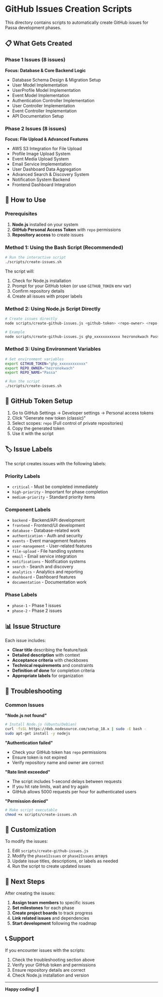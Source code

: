 # GitHub Issues Creation Scripts

This directory contains scripts to automatically create GitHub issues for Passa development phases.

## 📋 What Gets Created

### Phase 1 Issues (8 issues)
**Focus: Database & Core Backend Logic**
- Database Schema Design & Migration Setup
- User Model Implementation  
- UserProfile Model Implementation
- Event Model Implementation
- Authentication Controller Implementation
- User Controller Implementation
- Event Controller Implementation
- API Documentation Setup

### Phase 2 Issues (8 issues)
**Focus: File Upload & Advanced Features**
- AWS S3 Integration for File Upload
- Profile Image Upload System
- Event Media Upload System
- Email Service Implementation
- User Dashboard Data Aggregation
- Advanced Search & Discovery System
- Notification System Backend
- Frontend Dashboard Integration

## 🚀 How to Use

### Prerequisites
1. **Node.js** installed on your system
2. **GitHub Personal Access Token** with `repo` permissions
3. **Repository access** to create issues

### Method 1: Using the Bash Script (Recommended)

```bash
# Run the interactive script
./scripts/create-issues.sh
```

The script will:
1. Check for Node.js installation
2. Prompt for your GitHub token (or use `GITHUB_TOKEN` env var)
3. Confirm repository details
4. Create all issues with proper labels

### Method 2: Using Node.js Script Directly

```bash
# Create issues directly
node scripts/create-github-issues.js <github-token> <repo-owner> <repo-name>

# Example
node scripts/create-github-issues.js ghp_xxxxxxxxxxxx hezronokwach Passa
```

### Method 3: Using Environment Variables

```bash
# Set environment variables
export GITHUB_TOKEN="ghp_xxxxxxxxxxxx"
export REPO_OWNER="hezronokwach"
export REPO_NAME="Passa"

# Run the script
./scripts/create-issues.sh
```

## 🔑 GitHub Token Setup

1. Go to GitHub Settings → Developer settings → Personal access tokens
2. Click "Generate new token (classic)"
3. Select scopes: `repo` (Full control of private repositories)
4. Copy the generated token
5. Use it with the script

## 🏷️ Issue Labels

The script creates issues with the following labels:

### Priority Labels
- `critical` - Must be completed immediately
- `high-priority` - Important for phase completion
- `medium-priority` - Standard priority items

### Component Labels
- `backend` - Backend/API development
- `frontend` - Frontend/UI development
- `database` - Database-related work
- `authentication` - Auth and security
- `events` - Event management features
- `user-management` - User-related features
- `file-upload` - File handling systems
- `email` - Email service integration
- `notifications` - Notification systems
- `search` - Search and discovery
- `analytics` - Analytics and reporting
- `dashboard` - Dashboard features
- `documentation` - Documentation work

### Phase Labels
- `phase-1` - Phase 1 issues
- `phase-2` - Phase 2 issues

## 📊 Issue Structure

Each issue includes:
- **Clear title** describing the feature/task
- **Detailed description** with context
- **Acceptance criteria** with checkboxes
- **Technical requirements** and constraints
- **Definition of done** for completion criteria
- **Appropriate labels** for organization

## 🔧 Troubleshooting

### Common Issues

**"Node.js not found"**
```bash
# Install Node.js (Ubuntu/Debian)
curl -fsSL https://deb.nodesource.com/setup_18.x | sudo -E bash -
sudo apt-get install -y nodejs
```

**"Authentication failed"**
- Check your GitHub token has `repo` permissions
- Ensure token is not expired
- Verify repository name and owner are correct

**"Rate limit exceeded"**
- The script includes 1-second delays between requests
- If you hit rate limits, wait and try again
- GitHub allows 5000 requests per hour for authenticated users

**"Permission denied"**
```bash
# Make script executable
chmod +x scripts/create-issues.sh
```

## 📝 Customization

To modify the issues:

1. Edit `scripts/create-github-issues.js`
2. Modify the `phase1Issues` or `phase2Issues` arrays
3. Update issue titles, descriptions, or labels as needed
4. Run the script to create updated issues

## 🎯 Next Steps

After creating the issues:

1. **Assign team members** to specific issues
2. **Set milestones** for each phase
3. **Create project boards** to track progress
4. **Link related issues** and dependencies
5. **Start development** following the roadmap

## 📞 Support

If you encounter issues with the scripts:
1. Check the troubleshooting section above
2. Verify your GitHub token and permissions
3. Ensure repository details are correct
4. Check Node.js installation and version

---

**Happy coding! 🚀**
